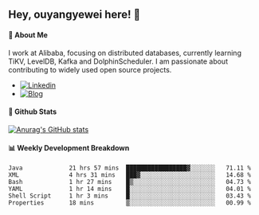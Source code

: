 ## Hey, ouyangyewei here! :wave:

#### :rocket: About Me
I work at Alibaba, focusing on distributed databases, currently learning TiKV, LevelDB, Kafka and DolphinScheduler. I am passionate about contributing to widely used open source projects.

- [![Linkedin](https://img.shields.io/badge/LinkedIn-ouyangyewei-blue)](https://www.linkedin.com/in/ouyangyewei/)
- [![Blog](https://img.shields.io/badge/Blog-yeweiouyang-orange)](https://blog.csdn.net/yeweiouyang)

#### :star2: Github Stats
[![Anurag's GitHub stats](https://github-readme-stats.vercel.app/api?username=ouyangyewei&show_icons=true&cache_seconds=3600&theme=tokyonight)](https://github.com/anuraghazra/github-readme-stats)

#### :bar_chart: Weekly Development Breakdown
<!--START_SECTION:waka-->

```text
Java             21 hrs 57 mins  █████████████████▓░░░░░░░   71.11 %
XML              4 hrs 31 mins   ███▓░░░░░░░░░░░░░░░░░░░░░   14.68 %
Bash             1 hr 27 mins    █▒░░░░░░░░░░░░░░░░░░░░░░░   04.73 %
YAML             1 hr 14 mins    █░░░░░░░░░░░░░░░░░░░░░░░░   04.01 %
Shell Script     1 hr 3 mins     █░░░░░░░░░░░░░░░░░░░░░░░░   03.43 %
Properties       18 mins         ▒░░░░░░░░░░░░░░░░░░░░░░░░   00.99 %
```

<!--END_SECTION:waka-->
